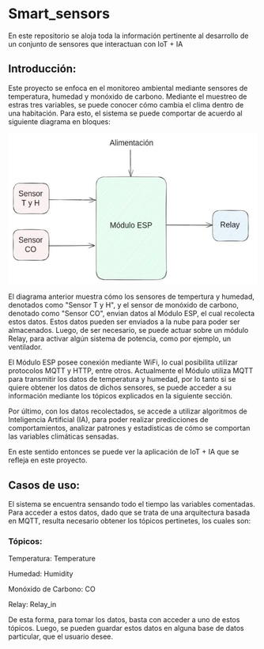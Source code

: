 # Smart_sensors
En este repositorio se aloja toda la información pertinente al desarrollo de un conjunto de sensores que interactuan con IoT  + IA

## __Introducción:__

Este proyecto se enfoca en el monitoreo ambiental mediante sensores de temperatura, humedad y monóxido de carbono. Mediante el muestreo de estras tres variables, se puede conocer cómo cambia el clima dentro de una habitación. Para esto, el sistema se puede comportar de acuerdo al siguiente diagrama en bloques:


<p align="center">
  <img src="Block_diagram.jpg" alt="Texto alternativo" width="600"/>
</p>


El diagrama anterior muestra cómo los sensores de tempertura y humedad, denotados como "Sensor T y H", y el sensor de monóxido de carbono, denotado como "Sensor CO", envian datos al Módulo ESP, el cual recolecta estos datos. Estos datos pueden ser enviados a la nube para poder ser almacenados. Luego, de ser necesario, se puede actuar sobre un módulo Relay, para activar algún sistema de potencia, como por ejemplo, un ventilador.

El Módulo ESP posee conexión mediante WiFi, lo cual posibilita utilizar protocolos MQTT y HTTP, entre otros. Actualmente el Módulo utiliza MQTT para transmitir los datos de temperatura y humedad, por lo tanto si se quiere obtener los datos de dichos sensores, se puede acceder a su información mediante los tópicos explicados en la siguiente sección.

Por último, con los datos recolectados, se accede a utilizar algoritmos de Inteligencia Artificial (IA), para poder realizar predicciones de comportamientos, analizar patrones y estadisticas de cómo se comportan las variables climáticas sensadas.

En este sentido entonces se puede ver la aplicación de IoT + IA que se refleja en este proyecto.

## __Casos de uso:__

El sistema se encuentra sensando todo el tiempo las variables comentadas. Para acceder a estos datos, dado que se trata de una arquitectura basada en MQTT, resulta necesario obtener los tópicos pertinetes, los cuales son:

### __Tópicos__:

Temperatura: Temperature

Humedad: Humidity

Monóxido de Carbono: CO

Relay: Relay_in

De esta forma, para tomar los datos, basta con acceder a uno de estos tópicos. Luego, se pueden guardar estos datos en alguna base de datos particular, que el usuario desee.


